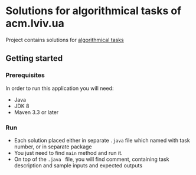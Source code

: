 # Solutions for algorithmical tasks of acm.lviv.ua
Project contains solutions for  [algorithmical tasks](http://acm.lviv.ua/fusion/viewpage.php?page_id=22 "link to tasks")

## Getting started
### Prerequisites
In order to run this application you will need:

- Java
- JDK 8
- Maven 3.3 or later	

### Run
 -  Each solution placed either in separate `.java` file which named with task number, or in separate package
 - You just need to find `main` method and run it. 
 - On top of the `.java ` file, you will find comment, containing task description and sample inputs and expected outputs
